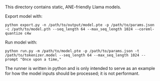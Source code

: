 This directory contains static, ANE-friendly Llama models.

Export model with:
```
python export.py -n /path/to/output/model.pte -p /path/to/params.json -c /path/to/model.pth --seq_length 64 --max_seq_length 1024 --coreml-quantize c4w
```

Run model with:
```
python run.py -m /path/to/model.pte -p /path/to/params.json -t /path/to/tokenizer.model --seq_length 64 --max_seq_length 1024 --prompt "Once upon a time,"
```

The runner is written in python and is only intended to serve as an example for how the model inputs should be processed; it is not performant.

